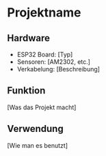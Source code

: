 # Projektname

## Hardware
- ESP32 Board: [Typ]
- Sensoren: [AM2302, etc.]
- Verkabelung: [Beschreibung]

## Funktion
[Was das Projekt macht]

## Verwendung
[Wie man es benutzt]
